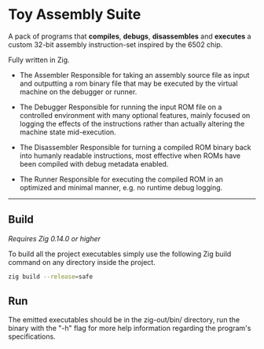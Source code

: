 # Toy Assembly Suite
A pack of programs that **compiles**, **debugs**, **disassembles** and **executes** a custom 32-bit assembly instruction-set inspired by the 6502 chip.

Fully written in Zig.

* The Assembler
Responsible for taking an assembly source file as input and outputting a rom binary file that may be executed by the virtual machine on the debugger or runner.

* The Debugger
Responsible for running the input ROM file on a controlled environment with many optional features, mainly focused on logging the effects of the instructions rather than actually altering the machine state mid-execution.

* The Disassembler
Responsible for turning a compiled ROM binary back into humanly readable instructions, most effective when ROMs have been compiled with debug metadata enabled.

* The Runner
Responsible for executing the compiled ROM in an optimized and minimal manner, e.g. no runtime debug logging.

---

## Build
*Requires Zig 0.14.0 or higher*

To build all the project executables simply use the following Zig build command on any directory inside the project.

```sh
zig build --release=safe
```

## Run
The emitted executables should be in the zig-out/bin/ directory, run the binary with the "-h" flag for more help information regarding the program's specifications.
